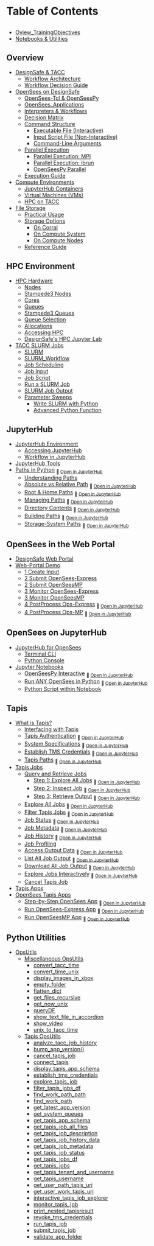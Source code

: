 # Table of Contents

## 
- [Oview_TrainingObjectives](Docs_MD/Oview_TrainingObjectives.md)
- [Notebooks & Utilities](Docs_MD/TrainingNotebooks.md)

## Overview
- [DesignSafe & TACC](Docs_MD/Oview_DesignSafeOnTACC.md)
  - [Workflow Architecture](Docs_MD/Oview_WorkflowArchitecture.md)
  - [Workflow Decision Guide](Docs_MD/Oview_WorkflowArchitectureGuide.md)
- [OpenSees on DesignSafe](Docs_MD/OpenSees_AndDesignSafe.md)
  - [OpenSees-Tcl & OpenSeesPy](Docs_MD/OpenSees_Interpreters.md)
  - [OpenSees_Applications](Docs_MD/OpenSees_Applications.md)
  - [Interpreters & Workflows](Docs_MD/OpenSees_Workflows.md)
  - [Decision Matrix](Docs_MD/OpenSees_DecisionMatrixOpsDS.md)
  - [Command Structure](Docs_MD/Ops_CommandStrux.md)
    - [Executable File (Interactive)](Docs_MD/Ops_CommandStrux_1_ExecutableFile.md)
    - [Input Script File (Non-Interactive)](Docs_MD/Ops_CommandStrux_2_ScriptFile.md)
    - [Command-Line Arguments](Docs_MD/Ops_CommandStrux_3_CommandLineArgs.md)
  - [Parallel Execution](Docs_MD/Ops_ParallelExec.md)
    - [Parallel Execution: MPI](Docs_MD/Ops_ParallelExec_MPI.md)
    - [Parallel Execution: ibrun](Docs_MD/Ops_ParallelExec_Ibrun.md)
    - [OpenSeesPy Parallel](Docs_MD/Ops_ParallelExec_python.md)
  - [Execution Guide](Docs_MD/Ops_ExecGuide.md)
- [Compute Environments](Docs_MD/ComputeEnvironments.md)
  - [JupyterHub Containers](Docs_MD/ComputeEnv_JupyterHubContainers.md)
  - [Virtual Machines (VMs)](Docs_MD/ComputeEnv_VirtualMachines.md)
  - [HPC on TACC](Docs_MD/ComputeEnv_HPC.md)
- [File Storage](Docs_MD/FileStorage_a_Concepts.md)
  - [Practical Usage](Docs_MD/FileStorage_b_PracticalUsage.md)
  - [Storage Options](Docs_MD/FileStorage_0_options.md)
    - [On Corral](Docs_MD/FileStorage_1_corral.md)
    - [On Compute System](Docs_MD/FileStorage_2_compsys.md)
    - [On Compute Nodes](Docs_MD/FileStorage_3_compnode.md)
  - [Reference Guide](Docs_MD/FileStorage_c_Guide.md)

## HPC Environment
- [HPC Hardware](Docs_MD/HPC_Intro.md)
  - [Nodes](Docs_MD/HPC_Node.md)
  - [Stampede3 Nodes](Docs_MD/HPC_NodeStampede3.md)
  - [Cores](Docs_MD/HPC_Core.md)
  - [Queues](Docs_MD/HPC_Queue.md)
  - [Stampede3 Queues](Docs_MD/HPC_QueueStampede3.md)
  - [Queue Selection](Docs_MD/HPC_QueueSelexn.md)
  - [Allocations](Docs_MD/HPC_allocations.md)
  - [Accessing HPC](Docs_MD/HPCenv_Access.md)
  - [DesignSafe's HPC Jupyter Lab](Docs_MD/HPCenv_HPCjupyter.md)
- [TACC SLURM Jobs](Docs_MD/SLURM_TACCjobs.md)
  - [SLURM](Docs_MD/SLURM_Intro.md)
  - [SLURM_Workflow](Docs_MD/SLURM_Workflow.md)
  - [Job Scheduling](Docs_MD/SLURM_Scheduling.md)
  - [Job Input](Docs_MD/SLURM_Input.md)
  - [Job Script](Docs_MD/SLURM_Script.md)
  - [Run a SLURM Job](Docs_MD/SLURM_Run.md)
  - [SLURM Job Output](Docs_MD/SLURM_OutErrFiles.md)
  - [Parameter Sweeps](Docs_MD/SLURMmanual_ParameterSweep.md)
    - [Write SLURM with Python](Docs_MD/SLURMmanual_PythonFunction.md)
    - [Advanced Python Function](Docs_MD/SLURMmanual_PythonFunction2.md)

## JupyterHub
- [JupyterHub Environment](Docs_MD/JupyterHub_Intro.md)
  - [Accessing JupyterHub](Docs_MD/AccessJupyter.md)
  - [Workflow in JupyterHub](Docs_MD/JupyterHub_Workflow.md)
- [JupyterHub Tools](Docs_MD/JupyterHub_Tools.md)
- [Paths in Python](Jupyter_Notebooks/paths_InPython.ipynb)
      <sub>📂 <a href='https://jupyter.designsafe-ci.org/hub/user-redirect/notebooks/CommunityData/OpenSees/TrainingMaterial/training-OpenSees-on-DesignSafe/Jupyter_Notebooks/paths_InPython.ipynb' target='_blank'>Open in JupyterHub</a></sub>
  - [Understanding Paths](Docs_MD/Paths_Overview.md)
  - [Absolute vs Relative Path](Jupyter_Notebooks/paths_InPython_AbsVsRelative.ipynb)
      <sub>📂 <a href='https://jupyter.designsafe-ci.org/hub/user-redirect/notebooks/CommunityData/OpenSees/TrainingMaterial/training-OpenSees-on-DesignSafe/Jupyter_Notebooks/paths_InPython_AbsVsRelative.ipynb' target='_blank'>Open in JupyterHub</a></sub>
  - [Root & Home Paths](Jupyter_Notebooks/paths_InPython_RootAndHome.ipynb)
      <sub>📂 <a href='https://jupyter.designsafe-ci.org/hub/user-redirect/notebooks/CommunityData/OpenSees/TrainingMaterial/training-OpenSees-on-DesignSafe/Jupyter_Notebooks/paths_InPython_RootAndHome.ipynb' target='_blank'>Open in JupyterHub</a></sub>
  - [Managing Paths](Jupyter_Notebooks/paths_InPython_Manage.ipynb)
      <sub>📂 <a href='https://jupyter.designsafe-ci.org/hub/user-redirect/notebooks/CommunityData/OpenSees/TrainingMaterial/training-OpenSees-on-DesignSafe/Jupyter_Notebooks/paths_InPython_Manage.ipynb' target='_blank'>Open in JupyterHub</a></sub>
  - [Directory Contents](Jupyter_Notebooks/paths_InPython_Contents.ipynb)
      <sub>📂 <a href='https://jupyter.designsafe-ci.org/hub/user-redirect/notebooks/CommunityData/OpenSees/TrainingMaterial/training-OpenSees-on-DesignSafe/Jupyter_Notebooks/paths_InPython_Contents.ipynb' target='_blank'>Open in JupyterHub</a></sub>
  - [Building Paths](Jupyter_Notebooks/paths_InPython_BuildPath.ipynb)
      <sub>📂 <a href='https://jupyter.designsafe-ci.org/hub/user-redirect/notebooks/CommunityData/OpenSees/TrainingMaterial/training-OpenSees-on-DesignSafe/Jupyter_Notebooks/paths_InPython_BuildPath.ipynb' target='_blank'>Open in JupyterHub</a></sub>
  - [Storage-System Paths](Jupyter_Notebooks/paths_StorageSystems.ipynb)
      <sub>📂 <a href='https://jupyter.designsafe-ci.org/hub/user-redirect/notebooks/CommunityData/OpenSees/TrainingMaterial/training-OpenSees-on-DesignSafe/Jupyter_Notebooks/paths_StorageSystems.ipynb' target='_blank'>Open in JupyterHub</a></sub>

## OpenSees in the Web Portal
- [DesignSafe Web Portal](Docs_MD/WebPortal_Overview.md)
- [Web-Portal Demo](Docs_MD/WebPortal_Overview_Workflow.md)
  - [1 Create Input](Docs_MD/WebPortal_1_CreateInput.md)
  - [2 Submit OpenSees-Express](Docs_MD/WebPortal_2_SubmitJob_OpenSeesExpress.md)
  - [2 Submit OpenSeesMP](Docs_MD/WebPortal_2_SubmitJob_OpenSeesMP.md)
  - [3 Monitor OpenSees-Express](Docs_MD/WebPortal_3_MonitorJob_OpenSeesExpress.md)
  - [3 Monitor OpenSeesMP](Docs_MD/WebPortal_3_MonitorJob_OpenSeesMP.md)
  - [4 PostProcess Ops-Express](Jupyter_Notebooks/webPortal_4_PostProcess_OpenSeesExpress.ipynb)
      <sub>📂 <a href='https://jupyter.designsafe-ci.org/hub/user-redirect/notebooks/CommunityData/OpenSees/TrainingMaterial/training-OpenSees-on-DesignSafe/Jupyter_Notebooks/webPortal_4_PostProcess_OpenSeesExpress.ipynb' target='_blank'>Open in JupyterHub</a></sub>
  - [4 PostProcess Ops-MP](Jupyter_Notebooks/webPortal_4_PostProcess_OpenSeesMP.ipynb)
      <sub>📂 <a href='https://jupyter.designsafe-ci.org/hub/user-redirect/notebooks/CommunityData/OpenSees/TrainingMaterial/training-OpenSees-on-DesignSafe/Jupyter_Notebooks/webPortal_4_PostProcess_OpenSeesMP.ipynb' target='_blank'>Open in JupyterHub</a></sub>

## OpenSees on JupyterHub
- [JupyterHub for OpenSees](Docs_MD/RunOpsInDS_JupyterHub_intro.md)
  - [Terminal CLI](Docs_MD/CLI.md)
  - [Python Console](Docs_MD/RunOpsInDS_Console.md)
- [Jupyter Notebooks](Docs_MD/RunOpsInDS_JupyterNotebook.md)
  - [OpenSeesPy Interactive](Jupyter_Notebooks/runOps_Ex1a.py.Canti2D.Push.ipynb)
      <sub>📂 <a href='https://jupyter.designsafe-ci.org/hub/user-redirect/notebooks/CommunityData/OpenSees/TrainingMaterial/training-OpenSees-on-DesignSafe/Jupyter_Notebooks/runOps_Ex1a.py.Canti2D.Push.ipynb' target='_blank'>Open in JupyterHub</a></sub>
  - [Run ANY OpenSees in Python](Jupyter_Notebooks/runOps_RunAnyOpenSeesInPython.ipynb)
      <sub>📂 <a href='https://jupyter.designsafe-ci.org/hub/user-redirect/notebooks/CommunityData/OpenSees/TrainingMaterial/training-OpenSees-on-DesignSafe/Jupyter_Notebooks/runOps_RunAnyOpenSeesInPython.ipynb' target='_blank'>Open in JupyterHub</a></sub>
  - [Python Script within Notebook](Docs_MD/RunOpsInDS_PythonWithinPython.md)

## Tapis
- [What is Tapis?](Docs_MD/tapis_intro.md)
  - [Interfacing with Tapis](Docs_MD/tapis_interfacing.md)
  - [Tapis Authentication](Jupyter_Notebooks/tapisConnect_connectToTapis.ipynb)
      <sub>📂 <a href='https://jupyter.designsafe-ci.org/hub/user-redirect/notebooks/CommunityData/OpenSees/TrainingMaterial/training-OpenSees-on-DesignSafe/Jupyter_Notebooks/tapisConnect_connectToTapis.ipynb' target='_blank'>Open in JupyterHub</a></sub>
  - [System Specifications](Jupyter_Notebooks/tapisConnect_getSystemSpecs.ipynb)
      <sub>📂 <a href='https://jupyter.designsafe-ci.org/hub/user-redirect/notebooks/CommunityData/OpenSees/TrainingMaterial/training-OpenSees-on-DesignSafe/Jupyter_Notebooks/tapisConnect_getSystemSpecs.ipynb' target='_blank'>Open in JupyterHub</a></sub>
  - [Establish TMS Credentials](Jupyter_Notebooks/tapisConnect_establishSystemCredentials.ipynb)
      <sub>📂 <a href='https://jupyter.designsafe-ci.org/hub/user-redirect/notebooks/CommunityData/OpenSees/TrainingMaterial/training-OpenSees-on-DesignSafe/Jupyter_Notebooks/tapisConnect_establishSystemCredentials.ipynb' target='_blank'>Open in JupyterHub</a></sub>
  - [Tapis Paths](Jupyter_Notebooks/tapisConnect_tapisPaths.ipynb)
      <sub>📂 <a href='https://jupyter.designsafe-ci.org/hub/user-redirect/notebooks/CommunityData/OpenSees/TrainingMaterial/training-OpenSees-on-DesignSafe/Jupyter_Notebooks/tapisConnect_tapisPaths.ipynb' target='_blank'>Open in JupyterHub</a></sub>
- [Tapis Jobs](Docs_MD/tapis_jobs.md)
  - [Query and Retrieve Jobs](Docs_MD/tapis_queryJobs.md)
    - [Step 1: Explore All Jobs](Jupyter_Notebooks/tapis_queryJobs_ExploreAllJobs.ipynb)
      <sub>📂 <a href='https://jupyter.designsafe-ci.org/hub/user-redirect/notebooks/CommunityData/OpenSees/TrainingMaterial/training-OpenSees-on-DesignSafe/Jupyter_Notebooks/tapis_queryJobs_ExploreAllJobs.ipynb' target='_blank'>Open in JupyterHub</a></sub>
    - [Step 2: Inspect Job](Jupyter_Notebooks/tapis_queryJobs_InspectJob.ipynb)
      <sub>📂 <a href='https://jupyter.designsafe-ci.org/hub/user-redirect/notebooks/CommunityData/OpenSees/TrainingMaterial/training-OpenSees-on-DesignSafe/Jupyter_Notebooks/tapis_queryJobs_InspectJob.ipynb' target='_blank'>Open in JupyterHub</a></sub>
    - [Step 3: Retrieve Output](Jupyter_Notebooks/tapis_queryJobs_RetrieveOutput.ipynb)
      <sub>📂 <a href='https://jupyter.designsafe-ci.org/hub/user-redirect/notebooks/CommunityData/OpenSees/TrainingMaterial/training-OpenSees-on-DesignSafe/Jupyter_Notebooks/tapis_queryJobs_RetrieveOutput.ipynb' target='_blank'>Open in JupyterHub</a></sub>
  - [Explore All Jobs](Jupyter_Notebooks/tapis_getJobList_AllJobs.ipynb)
      <sub>📂 <a href='https://jupyter.designsafe-ci.org/hub/user-redirect/notebooks/CommunityData/OpenSees/TrainingMaterial/training-OpenSees-on-DesignSafe/Jupyter_Notebooks/tapis_getJobList_AllJobs.ipynb' target='_blank'>Open in JupyterHub</a></sub>
  - [Filter Tapis Jobs](Jupyter_Notebooks/tapis_getJobList_FilterJobs.ipynb)
      <sub>📂 <a href='https://jupyter.designsafe-ci.org/hub/user-redirect/notebooks/CommunityData/OpenSees/TrainingMaterial/training-OpenSees-on-DesignSafe/Jupyter_Notebooks/tapis_getJobList_FilterJobs.ipynb' target='_blank'>Open in JupyterHub</a></sub>
  - [Job Status](Jupyter_Notebooks/tapis_getJobMeta_JobStatus.ipynb)
      <sub>📂 <a href='https://jupyter.designsafe-ci.org/hub/user-redirect/notebooks/CommunityData/OpenSees/TrainingMaterial/training-OpenSees-on-DesignSafe/Jupyter_Notebooks/tapis_getJobMeta_JobStatus.ipynb' target='_blank'>Open in JupyterHub</a></sub>
  - [Job Metadata](Jupyter_Notebooks/tapis_getJobMeta_JobMetaData.ipynb)
      <sub>📂 <a href='https://jupyter.designsafe-ci.org/hub/user-redirect/notebooks/CommunityData/OpenSees/TrainingMaterial/training-OpenSees-on-DesignSafe/Jupyter_Notebooks/tapis_getJobMeta_JobMetaData.ipynb' target='_blank'>Open in JupyterHub</a></sub>
  - [Job History](Jupyter_Notebooks/tapis_getJobMeta_JobHistoryData.ipynb)
      <sub>📂 <a href='https://jupyter.designsafe-ci.org/hub/user-redirect/notebooks/CommunityData/OpenSees/TrainingMaterial/training-OpenSees-on-DesignSafe/Jupyter_Notebooks/tapis_getJobMeta_JobHistoryData.ipynb' target='_blank'>Open in JupyterHub</a></sub>
  - [Job Profiling](Docs_MD/tapis_job_profiling.md)
  - [Access Output Data](Jupyter_Notebooks/tapis_getJobOutData_AccessData.ipynb)
      <sub>📂 <a href='https://jupyter.designsafe-ci.org/hub/user-redirect/notebooks/CommunityData/OpenSees/TrainingMaterial/training-OpenSees-on-DesignSafe/Jupyter_Notebooks/tapis_getJobOutData_AccessData.ipynb' target='_blank'>Open in JupyterHub</a></sub>
  - [List All Job Output](Jupyter_Notebooks/tapis_getJobOutData_OutputFiles_Metadata.ipynb)
      <sub>📂 <a href='https://jupyter.designsafe-ci.org/hub/user-redirect/notebooks/CommunityData/OpenSees/TrainingMaterial/training-OpenSees-on-DesignSafe/Jupyter_Notebooks/tapis_getJobOutData_OutputFiles_Metadata.ipynb' target='_blank'>Open in JupyterHub</a></sub>
  - [Download All Job Output](Jupyter_Notebooks/tapis_getJobOutData_OutputFiles_Download.ipynb)
      <sub>📂 <a href='https://jupyter.designsafe-ci.org/hub/user-redirect/notebooks/CommunityData/OpenSees/TrainingMaterial/training-OpenSees-on-DesignSafe/Jupyter_Notebooks/tapis_getJobOutData_OutputFiles_Download.ipynb' target='_blank'>Open in JupyterHub</a></sub>
  - [Explore Jobs Interactively](Jupyter_Notebooks/tapis_getJobList_ExploreJobsInteractive.ipynb)
      <sub>📂 <a href='https://jupyter.designsafe-ci.org/hub/user-redirect/notebooks/CommunityData/OpenSees/TrainingMaterial/training-OpenSees-on-DesignSafe/Jupyter_Notebooks/tapis_getJobList_ExploreJobsInteractive.ipynb' target='_blank'>Open in JupyterHub</a></sub>
  - [Cancel Tapis Job](Docs_MD/tapis_cancelJob.md)
- [Tapis Apps](Docs_MD/tapis_apps.md)
- [OpenSees Tapis Apps](Docs_MD/tapis_OpenSeesApps.md)
  - [Step-by-Step OpenSees App](Jupyter_Notebooks/tapis_submitJob_DSapp_OpenSees_Detailed.ipynb)
      <sub>📂 <a href='https://jupyter.designsafe-ci.org/hub/user-redirect/notebooks/CommunityData/OpenSees/TrainingMaterial/training-OpenSees-on-DesignSafe/Jupyter_Notebooks/tapis_submitJob_DSapp_OpenSees_Detailed.ipynb' target='_blank'>Open in JupyterHub</a></sub>
  - [Run OpenSees-Express App](Jupyter_Notebooks/tapis_submitJob_DSapp_OpenSees_Compact_OpsExpress.ipynb)
      <sub>📂 <a href='https://jupyter.designsafe-ci.org/hub/user-redirect/notebooks/CommunityData/OpenSees/TrainingMaterial/training-OpenSees-on-DesignSafe/Jupyter_Notebooks/tapis_submitJob_DSapp_OpenSees_Compact_OpsExpress.ipynb' target='_blank'>Open in JupyterHub</a></sub>
  - [Run OpenSeesMP App](Jupyter_Notebooks/tapis_submitJob_DSapp_OpenSees_Compact_OpsMP.ipynb)
      <sub>📂 <a href='https://jupyter.designsafe-ci.org/hub/user-redirect/notebooks/CommunityData/OpenSees/TrainingMaterial/training-OpenSees-on-DesignSafe/Jupyter_Notebooks/tapis_submitJob_DSapp_OpenSees_Compact_OpsMP.ipynb' target='_blank'>Open in JupyterHub</a></sub>

## Python Utilities
- [OpsUtils](OpsUtils_Docs/Misc/OpsUtils_Intro.md)
  - [Miscellaneous OpsUtils](OpsUtils_Docs/Misc/OpsUtils_Misc.md)
    - [convert_tacc_time](OpsUtils_Docs/Misc/convert_tacc_time.md)
    - [convert_time_unix](OpsUtils_Docs/Misc/convert_time_unix.md)
    - [display_images_in_xbox](OpsUtils_Docs/Misc/display_images_in_xbox.md)
    - [empty_folder](OpsUtils_Docs/Misc/empty_folder.md)
    - [flatten_dict](OpsUtils_Docs/Misc/flatten_dict.md)
    - [get_files_recursive](OpsUtils_Docs/Misc/get_files_recursive.md)
    - [get_now_unix](OpsUtils_Docs/Misc/get_now_unix.md)
    - [queryDF](OpsUtils_Docs/Misc/queryDF.md)
    - [show_text_file_in_accordion](OpsUtils_Docs/Misc/show_text_file_in_accordion.md)
    - [show_video](OpsUtils_Docs/Misc/show_video.md)
    - [unix_to_tacc_time](OpsUtils_Docs/Misc/unix_to_tacc_time.md)
  - [Tapis OpsUtils](OpsUtils_Docs/Tapis/OpsUtils_Tapis.md)
    - [analyze_tacc_job_history](OpsUtils_Docs/Tapis/analyze_tacc_job_history.md)
    - [bump_app_version()](OpsUtils_Docs/Tapis/bump_app_version.md)
    - [cancel_tapis_job](OpsUtils_Docs/Tapis/cancel_tapis_job.md)
    - [connect_tapis](OpsUtils_Docs/Tapis/connect_tapis.md)
    - [display_tapis_app_schema](OpsUtils_Docs/Tapis/display_tapis_app_schema.md)
    - [establish_tms_credentials](OpsUtils_Docs/Tapis/establish_tms_credentials.md)
    - [explore_tapis_job](OpsUtils_Docs/Tapis/explore_tapis_job.md)
    - [filter_tapis_jobs_df](OpsUtils_Docs/Tapis/filter_tapis_jobs_df.md)
    - [find_work_path_path](OpsUtils_Docs/Tapis/find_work_path_path.md)
    - [find_work_path](OpsUtils_Docs/Tapis/find_work_path.md)
    - [get_latest_app_version](OpsUtils_Docs/Tapis/get_latest_app_version.md)
    - [get_system_queues](OpsUtils_Docs/Tapis/get_system_queues.md)
    - [get_tapis_app_schema](OpsUtils_Docs/Tapis/get_tapis_app_schema.md)
    - [get_tapis_job_all_files](OpsUtils_Docs/Tapis/get_tapis_job_all_files.md)
    - [get_tapis_job_description](OpsUtils_Docs/Tapis/get_tapis_job_description.md)
    - [get_tapis_job_history_data](OpsUtils_Docs/Tapis/get_tapis_job_history_data.md)
    - [get_tapis_job_metadata](OpsUtils_Docs/Tapis/get_tapis_job_metadata.md)
    - [get_tapis_job_status](OpsUtils_Docs/Tapis/get_tapis_job_status.md)
    - [get_tapis_jobs_df](OpsUtils_Docs/Tapis/get_tapis_jobs_df.md)
    - [get_tapis_jobs](OpsUtils_Docs/Tapis/get_tapis_jobs.md)
    - [get_tapis_tenant_and_username](OpsUtils_Docs/Tapis/get_tapis_tenant_and_username.md)
    - [get_tapis_username](OpsUtils_Docs/Tapis/get_tapis_username.md)
    - [get_user_path_tapis_uri](OpsUtils_Docs/Tapis/get_user_path_tapis_uri.md)
    - [get_user_work_tapis_uri](OpsUtils_Docs/Tapis/get_user_work_tapis_uri.md)
    - [interactive_tapis_job_explorer](OpsUtils_Docs/Tapis/interactive_tapis_job_explorer.md)
    - [monitor_tapis_job](OpsUtils_Docs/Tapis/monitor_tapis_job.md)
    - [print_nested_tapisresult](OpsUtils_Docs/Tapis/print_nested_tapisresult.md)
    - [revoke_tms_credentials](OpsUtils_Docs/Tapis/revoke_tms_credentials.md)
    - [run_tapis_job](OpsUtils_Docs/Tapis/run_tapis_job.md)
    - [submit_tapis_job](OpsUtils_Docs/Tapis/submit_tapis_job.md)
    - [validate_app_folder](OpsUtils_Docs/Tapis/validate_app_folder.md)
